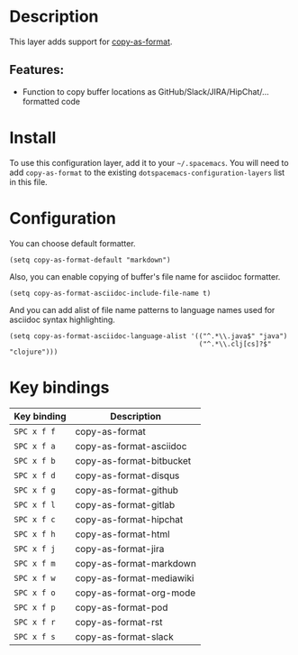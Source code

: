 Description
===========

This layer adds support for
[copy-as-format](https://github.com/sshaw/copy-as-format).

Features:
---------

-   Function to copy buffer locations as GitHub/Slack/JIRA/HipChat/…
    formatted code

Install
=======

To use this configuration layer, add it to your `~/.spacemacs`. You will
need to add `copy-as-format` to the existing
`dotspacemacs-configuration-layers` list in this file.

Configuration
=============

You can choose default formatter.

``` elisp
(setq copy-as-format-default "markdown")
```

Also, you can enable copying of buffer's file name for asciidoc
formatter.

``` elisp
(setq copy-as-format-asciidoc-include-file-name t)
```

And you can add alist of file name patterns to language names used for
asciidoc syntax highlighting.

``` elisp
(setq copy-as-format-asciidoc-language-alist '(("^.*\\.java$" "java")
                                               ("^.*\\.clj[cs]?$" "clojure")))
```

Key bindings
============

| Key binding | Description              |
|-------------|--------------------------|
| `SPC x f f` | copy-as-format           |
| `SPC x f a` | copy-as-format-asciidoc  |
| `SPC x f b` | copy-as-format-bitbucket |
| `SPC x f d` | copy-as-format-disqus    |
| `SPC x f g` | copy-as-format-github    |
| `SPC x f l` | copy-as-format-gitlab    |
| `SPC x f c` | copy-as-format-hipchat   |
| `SPC x f h` | copy-as-format-html      |
| `SPC x f j` | copy-as-format-jira      |
| `SPC x f m` | copy-as-format-markdown  |
| `SPC x f w` | copy-as-format-mediawiki |
| `SPC x f o` | copy-as-format-org-mode  |
| `SPC x f p` | copy-as-format-pod       |
| `SPC x f r` | copy-as-format-rst       |
| `SPC x f s` | copy-as-format-slack     |
